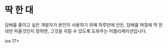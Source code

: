 # 딱 한 대

담배를 줄이고 싶은 개발자가 본인이 사용하기 위해 하루만에 만든, 담배를 며칠에 딱 한대만 피울것인지 정하면, 그것을 지킬 수 있도록 도와주는 어플리케이션입니다.

ios 17+
